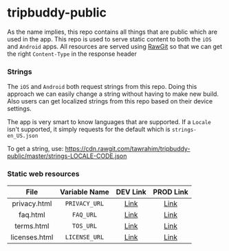 # tripbuddy-public

As the name implies, this repo contains all things that are public which are used in the app. This repo is used to serve static content to both the `iOS` and `Android` apps. All resources are served using [RawGit](https://rawgit.com/) so that we can get the right `Content-Type` in the response header

### Strings
The `iOS` and `Android` both request strings from this repo. Doing this approach we can easily change a string without having to make new build. Also users can get localized strings from this repo based on their device settings. 

The app is very smart to know languages that are supported. If a `Locale` isn't supported, it simply requests for the default which is `strings-en_US.json`

To get a string, use:
https://cdn.rawgit.com/tawrahim/tripbuddy-public/master/strings-LOCALE-CODE.json

### Static web resources
| File          | Variable Name  | DEV Link  | PROD Link        |
|:-------------:|:-------------:|:-------------:|:-------------:|
| privacy.html | `PRIVACY_URL` | [Link](https://rawgit.com/tawrahim/tripbuddy-public/master/privacy.html) | [Link](https://cdn.rawgit.com/tawrahim/tripbuddy-public/master/privacy.html) |
| faq.html | `FAQ_URL` | [Link](https://rawgit.com/tawrahim/tripbuddy-public/master/faq.html) | [Link](https://cdn.rawgit.com/tawrahim/tripbuddy-public/master/faq.html) |
| terms.html | `TOS_URL` | [Link](https://rawgit.com/tawrahim/tripbuddy-public/master/terms.html) | [Link](https://cdn.rawgit.com/tawrahim/tripbuddy-public/master/terms.html) |
| licenses.html | `LICENSE_URL` | [Link](https://rawgit.com/tawrahim/tripbuddy-public/master/licenses.html) | [Link](https://cdn.rawgit.com/tawrahim/tripbuddy-public/master/licenses.html) |
